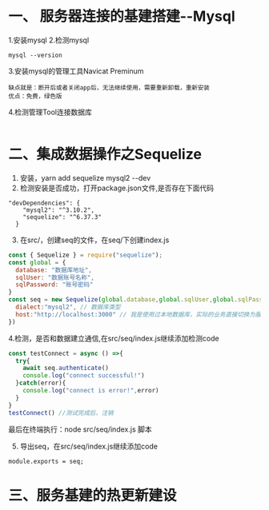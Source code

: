 # 一、 服务器连接的基建搭建--Mysql

1.安装mysql
2.检测mysql
```open 终端
mysql --version
```
3.安装mysql的管理工具Navicat Preminum
```
缺点就是：断开后或者关闭app后，无法继续使用，需要重新卸载，重新安装
优点：免费，绿色版
```
4.检测管理Tool连接数据库
```
```

# 二、集成数据操作之Sequelize

1. 安装，yarn add sequelize mysql2 --dev
2. 检测安装是否成功，打开package.json文件,是否存在下面代码
```
"devDependencies": {
    "mysql2": "^3.10.2",
    "sequelize": "^6.37.3"
  }
```
3. 在src/，创建seq的文件，在seq/下创建index.js

```index.js
const { Sequelize } = require("sequelize");
const global = {
  database: "数据库地址",
  sqlUser: "数据账号名称",
  sqlPassword: "账号密码"
}
const seq = new Sequelize(global.database,global.sqlUser,global.sqlPassword,{
  dialect:"mysql2", // 数据库类型
  host:"http://localhost:3000" // 我是使用过本地数据库，实际的业务直接切换为服务器的主机地址
})
```

4.检测，是否和数据建立通信,在src/seq/index.js继续添加检测code
```src/seq/index.js
const testConnect = async () =>{
  try{
    await seq.authenticate()
    console.log("connect successful!")
  }catch(error){
    console.log("connect is error!",error)
  }
}
testConnect() //测试完成后，注销
```
最后在终端执行：node src/seq/index.js 脚本

5. 导出seq，在src/seq/index.js继续添加code
```
module.exports = seq;
```

# 三、服务基建的热更新建设
